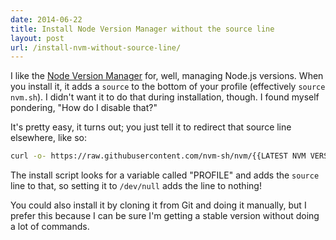 ```yaml
---
date: 2014-06-22
title: Install Node Version Manager without the source line
layout: post
url: /install-nvm-without-source-line/
---
```


I like the [Node Version Manager](https://github.com/nvm-sh/nvm) for, well, managing Node.js versions. When you install it, it adds a `source` to the bottom of your profile (effectively `source nvm.sh`). I didn't want it to do that during installation, though. I found myself pondering, "How do I disable that?"

It's pretty easy, it turns out; you just tell it to redirect that source line elsewhere, like so:

```sh
curl -o- https://raw.githubusercontent.com/nvm-sh/nvm/{{LATEST NVM VERSION HERE}}/install.sh | PROFILE=/dev/null bash
```

The install script looks for a variable called "PROFILE" and adds the `source` line to that, so setting it to `/dev/null` adds the line to nothing!

You could also install it by cloning it from Git and doing it manually, but I prefer this because I can be sure I'm getting a stable version without doing a lot of commands.
